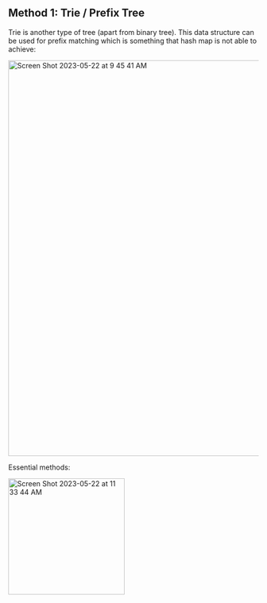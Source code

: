 ## Method 1: Trie / Prefix Tree

Trie is another type of tree (apart from binary tree). This data structure can be used for prefix matching which is something that 
hash map is not able to achieve: <br>

<img width="797" alt="Screen Shot 2023-05-22 at 9 45 41 AM" src="https://github.com/MaiJi97/Leetcode/assets/106039830/f3160072-a84d-4ae1-8aa1-48c803cd5424.png">

Essential methods: <br>

<img width="234" alt="Screen Shot 2023-05-22 at 11 33 44 AM" src="https://github.com/MaiJi97/Leetcode/assets/106039830/f6aeb94a-7b44-4286-a252-f4e4d77d8c5f.png">
